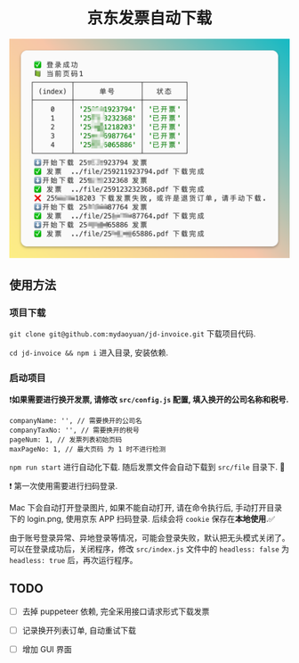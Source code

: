 <h1 align="center">京东发票自动下载</h1>

![图片](./screenshot.png)

## 使用方法

### 项目下载

`git clone git@github.com:mydaoyuan/jd-invoice.git` 下载项目代码. 

`cd jd-invoice && npm i` 进入目录, 安装依赖.


### 启动项目

❗️**如果需要进行换开发票, 请修改 `src/config.js` 配置, 填入换开的公司名称和税号.** 

```
companyName: '', // 需要换开的公司名
companyTaxNo: '', // 需要换开的税号
pageNum: 1, // 发票列表初始页码
maxPageNo: 1, // 最大页码 为 1 时不进行检测
```

`npm run start` 进行自动化下载. 随后发票文件会自动下载到 `src/file` 目录下. 🎉

❗️ 第一次使用需要进行扫码登录.

Mac 下会自动打开登录图片, 如果不能自动打开, 请在命令执行后, 手动打开目录下的 login.png, 使用京东 APP 扫码登录. 后续会将 `cookie` 保存在**本地使用**.✅

由于账号登录异常、异地登录等情况，可能会登录失败，默认把无头模式关闭了。可以在登录成功后，关闭程序，修改 `src/index.js` 文件中的 `headless: false` 为 `headless: true` 后，再次运行程序。

## TODO

- [ ] 去掉 puppeteer 依赖, 完全采用接口请求形式下载发票
- [ ] 记录换开列表订单, 自动重试下载
- [ ] 增加 GUI 界面

